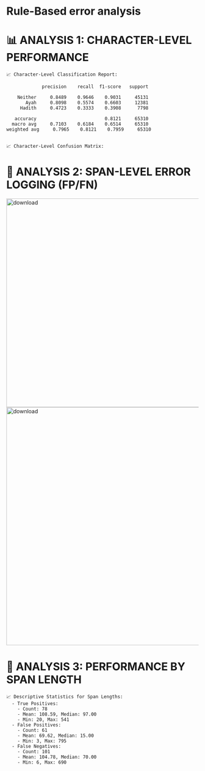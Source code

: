 # Rule-Based error analysis

 
# 📊 ANALYSIS 1: CHARACTER-LEVEL PERFORMANCE
 ```
📈 Character-Level Classification Report:

              precision    recall  f1-score   support

     Neither     0.8489    0.9646    0.9031     45131
        Ayah     0.8098    0.5574    0.6603     12381
      Hadith     0.4723    0.3333    0.3908      7798

    accuracy                         0.8121     65310
   macro avg     0.7103    0.6184    0.6514     65310
weighted avg     0.7965    0.8121    0.7959     65310


📈 Character-Level Confusion Matrix:

```
 
# 📝 ANALYSIS 2: SPAN-LEVEL ERROR LOGGING (FP/FN)
 
 <img width="666" height="547" alt="download" src="https://github.com/user-attachments/assets/ae38f0dc-3f0b-4cbe-bc63-d41a239cdffd" />
<img width="1004" height="624" alt="download" src="https://github.com/user-attachments/assets/afc457dd-0619-4f93-9769-fe02e8adad27" />

 
# 📏 ANALYSIS 3: PERFORMANCE BY SPAN LENGTH
 
```
📈 Descriptive Statistics for Span Lengths:
  - True Positives:
    - Count: 78
    - Mean: 108.59, Median: 97.00
    - Min: 20, Max: 541
  - False Positives:
    - Count: 61
    - Mean: 69.62, Median: 15.00
    - Min: 3, Max: 795
  - False Negatives:
    - Count: 101
    - Mean: 104.78, Median: 70.00
    - Min: 6, Max: 690
 
```
 
